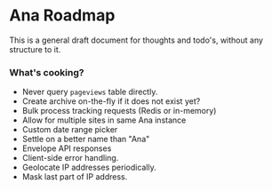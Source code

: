 Ana Roadmap
===========

This is a general draft document for thoughts and todo's, without any structure to it.

### What's cooking?

- Never query `pageviews` table directly.
- Create archive on-the-fly if it does not exist yet?
- Bulk process tracking requests (Redis or in-memory)
- Allow for multiple sites in same Ana instance
- Custom date range picker
- Settle on a better name than "Ana"
- Envelope API responses
- Client-side error handling.
- Geolocate IP addresses periodically.
- Mask last part of IP address.
